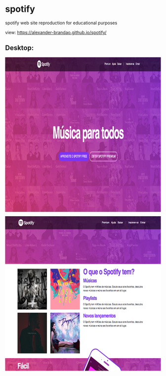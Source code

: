 # spotify
spotify web site reproduction for educational purposes

view: https://alexander-brandao.github.io/spotify/

## Desktop:
<p> 
<img align="center" width="700" height="500" src="https://raw.githubusercontent.com/alexander-brandao/spotify/main/imagens/desktop1.png"
</p>
  
<p> 
<img align="center" width="700" height="500" src="https://raw.githubusercontent.com/alexander-brandao/spotify/main/imagens/desktop2.png"
</p>
